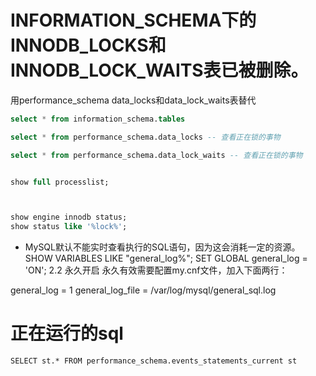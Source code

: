 
# INFORMATION_SCHEMA下的INNODB_LOCKS和INNODB_LOCK_WAITS表已被删除。
 用performance_schema data_locks和data_lock_waits表替代

```sql
select * from information_schema.tables

select * from performance_schema.data_locks -- 查看正在锁的事物

select * from performance_schema.data_lock_waits -- 查看正在锁的事物


show full processlist;



show engine innodb status;
show status like '%lock%';
```


*  MySQL默认不能实时查看执行的SQL语句，因为这会消耗一定的资源。
SHOW VARIABLES LIKE "general_log%";
SET GLOBAL general_log = 'ON';
2.2 永久开启
永久有效需要配置my.cnf文件，加入下面两行：

general_log = 1
general_log_file = /var/log/mysql/general_sql.log

# 正在运行的sql
```
SELECT st.* FROM performance_schema.events_statements_current st
```









